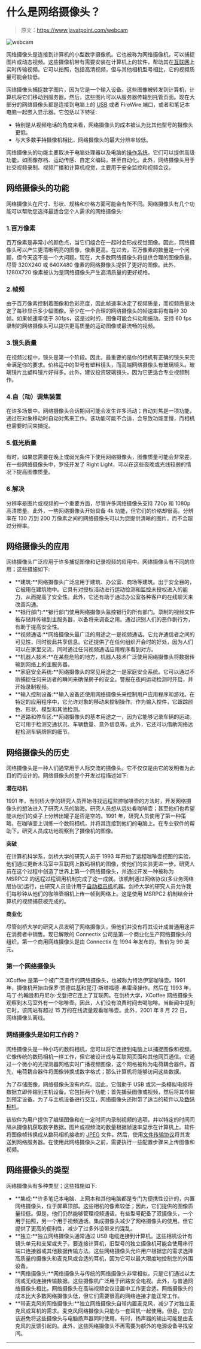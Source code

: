 # 什么是网络摄像头？

> 原文：<https://www.javatpoint.com/webcam>

![webcam](img/23d8949b1298bb6a75fb5dd530668ddd.png)

网络摄像头是连接到计算机的小型数字摄像机。它也被称为网络摄像机，可以捕捉图片或动态视频。这些摄像机带有需要安装在计算机上的软件，帮助其在[互联网](https://www.javatpoint.com/internet)上实时传输视频。它可以拍照，包括高清视频，但与其他相机型号相比，它的视频质量可能会较低。

网络摄像头捕捉数字图片，因为它是一个输入设备。这些图像被转发到计算机，计算机将它们移动到服务器。然后，这些图片可以从服务器传输到托管页面。现在大部分的网络摄像头都是连接到电脑上的 [USB](https://www.javatpoint.com/usb-full-form) 或者 FireWire 端口，或者和笔记本电脑一起嵌入显示器。它包括以下特征:

*   特别是从视频电话的角度来看，网络摄像头的成本被认为比其他型号的摄像头更低。
*   与大多数手持摄像机相比，网络摄像头的最大分辨率较低。

网络摄像头的功能主要取决于电脑处理器以及电脑的[操作系统](https://www.javatpoint.com/operating-system)。它们可以提供高级功能，如图像存档、运动传感、自定义编码，甚至自动化。此外，网络摄像头用于社交视频录制、视频广播和计算机视觉，主要用于安全监控和视频会议。

## 网络摄像头的功能

网络摄像头在尺寸、形状、规格和价格方面可能会有所不同。网络摄像头有几个功能可以帮助您选择最适合您个人需求的网络摄像头:

### 1.百万像素

百万像素是非常小的颜色点，当它们组合在一起时会形成视觉图像。因此，网络摄像头可以产生更清晰明亮的图像，像素更高。在过去，百万像素的数量是一个问题，但今天这不是一个大问题。现在，大多数网络摄像头将提供合理的图像质量。尽管 320X240 或 640X480 像素的网络摄像头提供了更好的图像。此外，1280X720 像素被认为是网络摄像头产生高清质量的更好规格。

### 2.帧频

由于百万像素控制着图像和色彩亮度，因此帧速率决定了视频质量，而视频质量决定了每秒显示多少幅图像。至少在一个合理的网络摄像头的帧速率将有每秒 30 帧。如果帧速率低于 30fps，这是过时的，图像可能会抖动和振动。支持 60 fps 录制的网络摄像头可以提供更高质量的运动图像或最流畅的视频。

### 3.镜头质量

在视频过程中，镜头是第一个阶段。因此，最重要的是你的相机有正确的镜头来完全满足你的要求。价格适中的型号有塑料镜头，而高端网络摄像头有玻璃镜头。玻璃镜片比塑料镜片好得多。此外，建议投资玻璃镜头，因为它更适合专业视频制作。

### 4.自（动）调焦装置

在许多场景中，网络摄像头会话期间可能会发生许多活动；自动对焦是一项功能，通过在对象移动时自动对焦来工作。该功能可能不合适，会导致功能变慢，而相机也需要时间来捕捉。

### 5.低光质量

有时，如果您需要在晚上或弱光条件下使用网络摄像头，图像质量可能会非常差。在一些网络摄像头中，罗技开发了 Right Light，可以在这些夜晚或光线较弱的情况下提高图像质量。

### 6.解决

分辨率是图片或视频的一个重要方面，尽管许多网络摄像头支持 720p 和 1080p 高清质量。此外，一些网络摄像头开始具备 4k 功能，但它们的价格却很高。分辨率在 130 万到 200 万像素之间的网络摄像头可以为您提供清晰的图片，而不会超过分辨率。

## 网络摄像头的应用

网络摄像头广泛应用于许多捕捉图像和记录视频的应用中。网络摄像头有不同的应用；这些措施如下:

*   **建筑:**网络摄像头广泛应用于建筑、办公室、商场等建筑。出于安全目的，它被用在建筑物中。它具有对授权活动进行运动检测和监控未授权进入的能力，从而提高了安全性。此外，它还有助于通过办公室各种客户的在线聊天来改善沟通。
*   **银行部门:**银行部门使用网络摄像头监控银行的所有部门。录制的视频文件被存储并传输到主服务器，以备将来调查之用。通过识别人们的恶作剧行为，有助于提高安全性。
*   **视频通话:**网络摄像头最广泛的用途之一是视频通话。它允许通信者之间的可见性，同时彼此共享信息。它还提供了在任何组织开会时的好处，因为人们可以在家里交流，同时通过任何视频通话应用程序看到对方。
*   **机器人技术:**在某些危险的地方，机器人技术广泛使用网络摄像头将数据传输到网络上的主服务器。
*   **家庭安全系统:**网络摄像头的常见用途之一是家庭安全系统。它可以通过不断捕捉任何来访者的瞬间来确保房子的安全。警报在夜间运动检测时开启，并开始录制视频。
*   **输入控制设备:**输入设备还使用网络摄像头来控制用户应用程序和游戏。在特定的应用程序中，它允许对象的移动来控制操作。作为输入控件，它跟踪颜色、形状、模型和其他检测。
*   **道路和停车区:**网络摄像头的基本用途之一，因为它能够记录车辆的运动。它可用于检测交通状况、车辆数量、意外信息等。此外，它还可以借助网络远程检测车辆牌照的细节。

## 网络摄像头的历史

网络摄像头是一种人们通常用于人际交流的摄像头。它不仅仅是由它的发明者为此目的而设计的。网络摄像头的整个开发过程描述如下:

**潜在动机**

1991 年，当剑桥大学的研究人员开始寻找远程监控咖啡壶的方法时，开发网络摄像头的想法进入了研究人员的脑海。研究人员想从远处看咖啡壶；甚至他们也希望能从他们的桌子上分辨出罐子是否是空的。1991 年，研究人员使用了第一种策略，在咖啡壶上训练一个数码相机，并将其连接到他们的电脑上。在专业软件的帮助下，研究人员成功地观察到了摄像机的图像。

**突破**

在计算机科学系，剑桥大学的研究人员于 1993 年开始了远程咖啡壶视图的实验，他们通过更新木马室中互联网上数码相机的图像，使他们的实验更进一步。研究人员在这个过程中创造了世界上第一个网络摄像头，并通过开发一种被称为 MSRPC2 的远程过程调用机制完成了这一成就。该机制通过网络协议(多业务网络层协议)运行，由研究人员设计用于[自动柜员机](https://www.javatpoint.com/atm-full-form)机器。剑桥大学的研究人员允许我们每秒钟从他们的咖啡壶相机上传一帧到网络上。这是使用 MSRPC2 机制结合计算机的视频捕获板完成的。

**商业化**

尽管剑桥大学的研究人员发明了网络摄像头，但他们并没有将其设计成普通用途并在消费者中销售。现已解散的 Connectix 公司是第一个商业化生产网络摄像头的组织。第一个商用网络摄像头是由 Connectix 在 1994 年发布的，售价为 99 美元。

### 第一个网络摄像头

XCoffee 是第一个被广泛宣传的网络摄像头，也被称为特洛伊室咖啡壶。1991 年，摄像机开始由保罗·贾德兹基和昆汀·斯塔福德-弗雷泽操作。然后在 1993 年，马丁·约翰逊和丹尼尔·戈登把它连上了互联网。在剑桥大学，XCoffee 网络摄像头观察到木马室外有一个咖啡壶。因此，人们没有浪费时间去喝咖啡。当新闻中提到它时，该网站有超过 15 万的在线流量观看咖啡壶。此外，2001 年 8 月 22 日，网络摄像头离线。

### 网络摄像头是如何工作的？

网络摄像头是一种小巧的数码相机，您可以将它连接到电脑上以捕捉图像和视频。它像传统的数码相机一样工作，但它被设计成与互联网页面和其他网页通信。它通过一个微小的光探测器网格实时广播视频图像，这个网格被称为电荷耦合器件。首先，电荷耦合器件将图像转换成数字格式；那么计算机将能够访问这些数据。

为了存储图像，网络摄像头没有内存。因此，它借助于 USB 或另一条模拟电缆将数据立即传输到主机设备。它包括两个功能；首先捕获图像或视频，然后将其传输到预定设备。为了与主机设备进行交互，网络摄像头还附带了适当的软件以及[数码相机](https://www.javatpoint.com/portable-cameras-vs-digital-cameras)。

该软件为用户提供了编辑图像和在一定时间内录制视频的选项，并以特定的时间间隔从摄像机获取数字数据。图片或视频流的数量根据帧速率显示在计算机上。软件将图像帧转换成从数码相机接收的 [JPEG](https://www.javatpoint.com/jpeg-compression) 文件。然后，使用[文件传输协议](https://www.javatpoint.com/computer-network-ftp)将其发送到网络服务器。在使用此网络摄像头之前，需要执行一些配置步骤来上传图像和视频。

## 网络摄像头的类型

网络摄像头有多种类型；这些措施如下:

*   **集成:**许多笔记本电脑、上网本和其他电脑都是专门为便携性设计的，内置网络摄像头，位于屏幕顶部。这些相机的像素较低；因此，它们提供的图像质量较低。但是，他们仍然能够管理视频通话。有些型号配备了双摄像头，一个用于拍照，另一个用于视频通话。集成摄像头减少了网络摄像头的使用。但它提供了更高的便利性，减少了过多外设带来的混乱。
*   **独立:**独立网络摄像头通常通过 USB 电缆连接到计算机。这些相机设计有镜头单元和支架或夹子。要连接计算机，旧型号的独立摄像机可能会使用串行端口连接器或其他数据传输方法。这些网络摄像头允许用户根据您的需求选择高质量的摄像头和麦克风或合适的耳机，因为它可以最大限度地控制您的外围设备。
*   **网络摄像头:**网络摄像头与传统的网络摄像头非常相似，只是它们通过以太网或无线连接传输数据。这些摄像机广泛用于闭路安全电视。此外，与普通网络摄像头相比，网络摄像头在高端视频会议设置中工作更合适。网络摄像头的成本比大多数网络摄像头低，但它们需要很高的网络连接才能正常工作。
*   **带麦克风的网络摄像头:**独立网络摄像头自带内置麦克风，减少了对独立麦克风或耳机的需求。麦克风网络摄像头只能与一套耳机一起使用。但是，您应该避免将这些摄像头与电脑扬声器同时使用。有时，扬声器的输出可能是由麦克风的反馈引起的。此外，这些网络摄像头不再需要为额外的电源设备寻找空间。

* * *